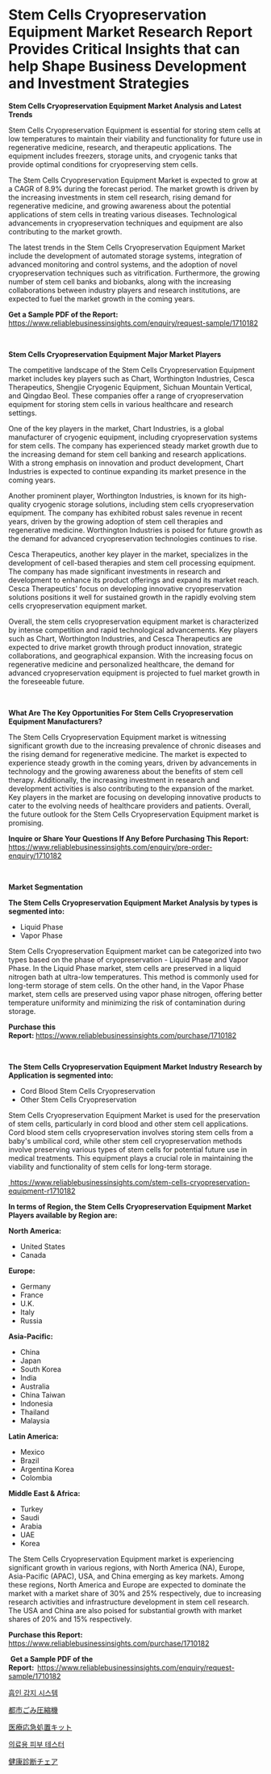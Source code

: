 <p><h1>Stem Cells Cryopreservation Equipment Market Research Report Provides Critical Insights that can help Shape Business Development and Investment Strategies</h1></p><p><strong>Stem Cells Cryopreservation Equipment Market Analysis and Latest Trends</strong></p>
<p><p>Stem Cells Cryopreservation Equipment is essential for storing stem cells at low temperatures to maintain their viability and functionality for future use in regenerative medicine, research, and therapeutic applications. The equipment includes freezers, storage units, and cryogenic tanks that provide optimal conditions for cryopreserving stem cells.</p><p>The Stem Cells Cryopreservation Equipment Market is expected to grow at a CAGR of 8.9% during the forecast period. The market growth is driven by the increasing investments in stem cell research, rising demand for regenerative medicine, and growing awareness about the potential applications of stem cells in treating various diseases. Technological advancements in cryopreservation techniques and equipment are also contributing to the market growth.</p><p>The latest trends in the Stem Cells Cryopreservation Equipment Market include the development of automated storage systems, integration of advanced monitoring and control systems, and the adoption of novel cryopreservation techniques such as vitrification. Furthermore, the growing number of stem cell banks and biobanks, along with the increasing collaborations between industry players and research institutions, are expected to fuel the market growth in the coming years.</p></p>
<p><strong>Get a Sample PDF of the Report:&nbsp;</strong> <a href="https://www.reliablebusinessinsights.com/enquiry/request-sample/1710182">https://www.reliablebusinessinsights.com/enquiry/request-sample/1710182</a></p>
<p>&nbsp;</p>
<p><strong>Stem Cells Cryopreservation Equipment Major Market Players</strong></p>
<p><p>The competitive landscape of the Stem Cells Cryopreservation Equipment market includes key players such as Chart, Worthington Industries, Cesca Therapeutics, Shengjie Cryogenic Equipment, Sichuan Mountain Vertical, and Qingdao Beol. These companies offer a range of cryopreservation equipment for storing stem cells in various healthcare and research settings.</p><p>One of the key players in the market, Chart Industries, is a global manufacturer of cryogenic equipment, including cryopreservation systems for stem cells. The company has experienced steady market growth due to the increasing demand for stem cell banking and research applications. With a strong emphasis on innovation and product development, Chart Industries is expected to continue expanding its market presence in the coming years.</p><p>Another prominent player, Worthington Industries, is known for its high-quality cryogenic storage solutions, including stem cells cryopreservation equipment. The company has exhibited robust sales revenue in recent years, driven by the growing adoption of stem cell therapies and regenerative medicine. Worthington Industries is poised for future growth as the demand for advanced cryopreservation technologies continues to rise.</p><p>Cesca Therapeutics, another key player in the market, specializes in the development of cell-based therapies and stem cell processing equipment. The company has made significant investments in research and development to enhance its product offerings and expand its market reach. Cesca Therapeutics' focus on developing innovative cryopreservation solutions positions it well for sustained growth in the rapidly evolving stem cells cryopreservation equipment market.</p><p>Overall, the stem cells cryopreservation equipment market is characterized by intense competition and rapid technological advancements. Key players such as Chart, Worthington Industries, and Cesca Therapeutics are expected to drive market growth through product innovation, strategic collaborations, and geographical expansion. With the increasing focus on regenerative medicine and personalized healthcare, the demand for advanced cryopreservation equipment is projected to fuel market growth in the foreseeable future.</p></p>
<p>&nbsp;</p>
<p><strong>What Are The Key Opportunities For Stem Cells Cryopreservation Equipment Manufacturers?</strong></p>
<p><p>The Stem Cells Cryopreservation Equipment market is witnessing significant growth due to the increasing prevalence of chronic diseases and the rising demand for regenerative medicine. The market is expected to experience steady growth in the coming years, driven by advancements in technology and the growing awareness about the benefits of stem cell therapy. Additionally, the increasing investment in research and development activities is also contributing to the expansion of the market. Key players in the market are focusing on developing innovative products to cater to the evolving needs of healthcare providers and patients. Overall, the future outlook for the Stem Cells Cryopreservation Equipment market is promising.</p></p>
<p><strong>Inquire or Share Your Questions If Any Before Purchasing This Report:</strong> <a href="https://www.reliablebusinessinsights.com/enquiry/pre-order-enquiry/1710182">https://www.reliablebusinessinsights.com/enquiry/pre-order-enquiry/1710182</a></p>
<p>&nbsp;</p>
<p><strong>Market Segmentation</strong></p>
<p><strong>The Stem Cells Cryopreservation Equipment Market Analysis by types is segmented into:</strong></p>
<p><ul><li>Liquid Phase</li><li>Vapor Phase</li></ul></p>
<p><p>Stem Cells Cryopreservation Equipment market can be categorized into two types based on the phase of cryopreservation - Liquid Phase and Vapor Phase. In the Liquid Phase market, stem cells are preserved in a liquid nitrogen bath at ultra-low temperatures. This method is commonly used for long-term storage of stem cells. On the other hand, in the Vapor Phase market, stem cells are preserved using vapor phase nitrogen, offering better temperature uniformity and minimizing the risk of contamination during storage.</p></p>
<p><strong>Purchase this Report:&nbsp;</strong><a href="https://www.reliablebusinessinsights.com/purchase/1710182">https://www.reliablebusinessinsights.com/purchase/1710182</a></p>
<p>&nbsp;</p>
<p><strong>The Stem Cells Cryopreservation Equipment Market Industry Research by Application is segmented into:</strong></p>
<p><ul><li>Cord Blood Stem Cells Cryopreservation</li><li>Other Stem Cells Cryopreservation</li></ul></p>
<p><p>Stem Cells Cryopreservation Equipment Market is used for the preservation of stem cells, particularly in cord blood and other stem cell applications. Cord blood stem cells cryopreservation involves storing stem cells from a baby's umbilical cord, while other stem cell cryopreservation methods involve preserving various types of stem cells for potential future use in medical treatments. This equipment plays a crucial role in maintaining the viability and functionality of stem cells for long-term storage.</p></p>
<p><a href="https://www.reliablebusinessinsights.com/stem-cells-cryopreservation-equipment-r1710182">&nbsp;https://www.reliablebusinessinsights.com/stem-cells-cryopreservation-equipment-r1710182</a></p>
<p><strong>In terms of Region, the Stem Cells Cryopreservation Equipment Market Players available by Region are:</strong></p>
<p>
    <p> <strong> North America: </strong>
        <ul>
            <li>United States</li>
            <li>Canada</li>
        </ul>
        </p> 
    <p> <strong> Europe: </strong>
        <ul>
            <li>Germany</li>
            <li>France</li>
            <li>U.K.</li>
            <li>Italy</li>
            <li>Russia</li>
        </ul>
        </p> 
    <p> <strong> Asia-Pacific: </strong>
        <ul>
            <li>China</li>
            <li>Japan</li>
            <li>South Korea</li>
            <li>India</li>
            <li>Australia</li>
            <li>China Taiwan</li>
            <li>Indonesia</li>
            <li>Thailand</li>
            <li>Malaysia</li>
        </ul>
        </p> 
    <p> <strong> Latin America: </strong>
        <ul>
            <li>Mexico</li>
            <li>Brazil</li>
            <li>Argentina Korea</li>
            <li>Colombia</li>
        </ul>
        </p> 
    <p> <strong> Middle East & Africa: </strong>
        <ul>
            <li>Turkey</li>
            <li>Saudi</li>
            <li>Arabia</li>
            <li>UAE</li>
            <li>Korea</li>
        </ul>
    </p>
    </p>
<p><p>The Stem Cells Cryopreservation Equipment market is experiencing significant growth in various regions, with North America (NA), Europe, Asia-Pacific (APAC), USA, and China emerging as key markets. Among these regions, North America and Europe are expected to dominate the market with a market share of 30% and 25% respectively, due to increasing research activities and infrastructure development in stem cell research. The USA and China are also poised for substantial growth with market shares of 20% and 15% respectively.</p></p>
<p><strong>Purchase this Report: </strong><a href="https://www.reliablebusinessinsights.com/purchase/1710182">https://www.reliablebusinessinsights.com/purchase/1710182</a></p>
<p>&nbsp;<strong>Get a Sample PDF of the Report:&nbsp;&nbsp;</strong><a href="https://www.reliablebusinessinsights.com/enquiry/request-sample/1710182">https://www.reliablebusinessinsights.com/enquiry/request-sample/1710182</a></p>
<p><strong></strong></p>
<p><p><a href="https://github.com/mithunmistry2258/Market-Research-Report-List-1/blob/main/8590262110268.md">흡인 감지 시스템</a></p><p><a href="https://medium.com/@jacksonmith1931/%E5%B8%82%E7%94%BA%E6%9D%91%E3%81%94%E3%81%BF%E5%9C%A7%E7%B8%AE%E6%A9%9F%E5%B8%82%E5%A0%B4-%E7%A8%AE%E9%A1%9E-%E7%94%A8%E9%80%94-%E5%9C%B0%E7%90%86%E3%81%AB%E3%82%88%E3%82%8B%E5%8C%85%E6%8B%AC%E7%9A%84%E3%81%AA%E8%A9%95%E4%BE%A1-8b8ca7583f5b">都市ごみ圧縮機</a></p><p><a href="https://github.com/LuzHills1972/Market-Research-Report-List-1/blob/main/2929583126236.md">医療応急処置キット</a></p><p><a href="https://github.com/konokaryan/Market-Research-Report-List-1/blob/main/1009900110269.md">의료용 피부 테스터</a></p><p><a href="https://github.com/kegley4963/Market-Research-Report-List-1/blob/main/8045467126235.md">健康診断チェア</a></p></p>